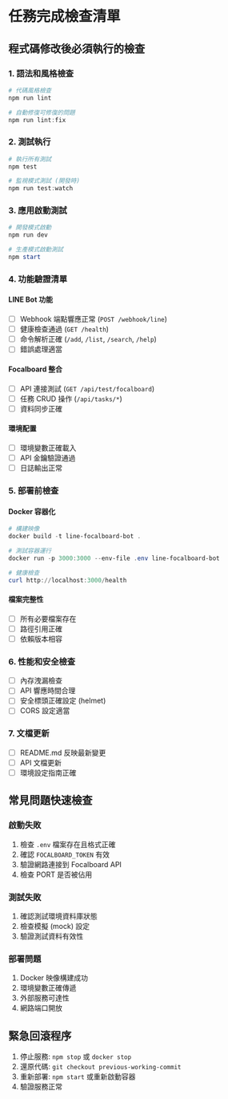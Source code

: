 # 任務完成檢查清單

## 程式碼修改後必須執行的檢查

### 1. 語法和風格檢查
```powershell
# 代碼風格檢查
npm run lint

# 自動修復可修復的問題
npm run lint:fix
```

### 2. 測試執行
```powershell
# 執行所有測試
npm test

# 監視模式測試 (開發時)
npm run test:watch
```

### 3. 應用啟動測試
```powershell
# 開發模式啟動
npm run dev

# 生產模式啟動測試
npm start
```

### 4. 功能驗證清單

#### LINE Bot 功能
- [ ] Webhook 端點響應正常 (`POST /webhook/line`)
- [ ] 健康檢查通過 (`GET /health`)
- [ ] 命令解析正確 (`/add`, `/list`, `/search`, `/help`)
- [ ] 錯誤處理適當

#### Focalboard 整合
- [ ] API 連接測試 (`GET /api/test/focalboard`)
- [ ] 任務 CRUD 操作 (`/api/tasks/*`)
- [ ] 資料同步正確

#### 環境配置
- [ ] 環境變數正確載入
- [ ] API 金鑰驗證通過
- [ ] 日誌輸出正常

### 5. 部署前檢查

#### Docker 容器化
```powershell
# 構建映像
docker build -t line-focalboard-bot .

# 測試容器運行
docker run -p 3000:3000 --env-file .env line-focalboard-bot

# 健康檢查
curl http://localhost:3000/health
```

#### 檔案完整性
- [ ] 所有必要檔案存在
- [ ] 路徑引用正確
- [ ] 依賴版本相容

### 6. 性能和安全檢查
- [ ] 內存洩漏檢查
- [ ] API 響應時間合理
- [ ] 安全標頭正確設定 (helmet)
- [ ] CORS 設定適當

### 7. 文檔更新
- [ ] README.md 反映最新變更
- [ ] API 文檔更新
- [ ] 環境設定指南正確

## 常見問題快速檢查

### 啟動失敗
1. 檢查 `.env` 檔案存在且格式正確
2. 確認 `FOCALBOARD_TOKEN` 有效
3. 驗證網路連接到 Focalboard API
4. 檢查 PORT 是否被佔用

### 測試失敗
1. 確認測試環境資料庫狀態
2. 檢查模擬 (mock) 設定
3. 驗證測試資料有效性

### 部署問題
1. Docker 映像構建成功
2. 環境變數正確傳遞
3. 外部服務可達性
4. 網路端口開放

## 緊急回滾程序
1. 停止服務: `npm stop` 或 `docker stop`
2. 還原代碼: `git checkout previous-working-commit`
3. 重新部署: `npm start` 或重新啟動容器
4. 驗證服務正常